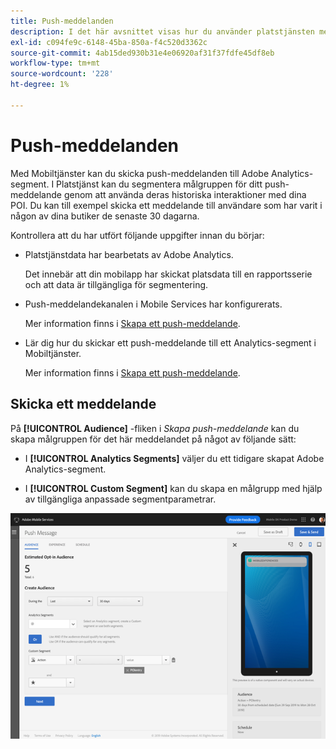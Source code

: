 ```yaml
---
title: Push-meddelanden
description: I det här avsnittet visas hur du använder platstjänsten med push-meddelanden.
exl-id: c094fe9c-6148-45ba-850a-f4c520d3362c
source-git-commit: 4ab15ded930b31e4e06920af31f37fdfe45df8eb
workflow-type: tm+mt
source-wordcount: '228'
ht-degree: 1%

---
```


# Push-meddelanden

Med Mobiltjänster kan du skicka push-meddelanden till Adobe Analytics-segment. I Platstjänst kan du segmentera målgruppen för ditt push-meddelande genom att använda deras historiska interaktioner med dina POI. Du kan till exempel skicka ett meddelande till användare som har varit i någon av dina butiker de senaste 30 dagarna.

Kontrollera att du har utfört följande uppgifter innan du börjar:

* Platstjänstdata har bearbetats av Adobe Analytics.

   Det innebär att din mobilapp har skickat platsdata till en rapportsserie och att data är tillgängliga för segmentering.

* Push-meddelandekanalen i Mobile Services har konfigurerats.

   Mer information finns i [Skapa ett push-meddelande](https://docs.adobe.com/content/help/en/mobile-services/using/manage-app-settings-ug/configuring-app/prerequisites-push-messaging.html).

* Lär dig hur du skickar ett push-meddelande till ett Analytics-segment i Mobiltjänster.

   Mer information finns i [Skapa ett push-meddelande](https://docs.adobe.com/content/help/en/mobile-services/using/messaging-ug/push-messages/t-create-push-message.html).

## Skicka ett meddelande

På **[!UICONTROL Audience]** -fliken i *Skapa push-meddelande* kan du skapa målgruppen för det här meddelandet på något av följande sätt:

* I **[!UICONTROL Analytics Segments]** väljer du ett tidigare skapat Adobe Analytics-segment.

* I **[!UICONTROL Custom Segment]** kan du skapa en målgrupp med hjälp av tillgängliga anpassade segmentparametrar.

![konfigurera ett push-meddelande](/help/assets/push-set-up.png)
